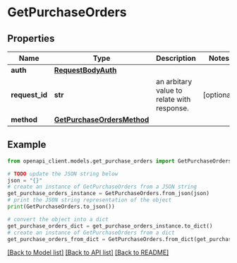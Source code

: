 # GetPurchaseOrders


## Properties

Name | Type | Description | Notes
------------ | ------------- | ------------- | -------------
**auth** | [**RequestBodyAuth**](RequestBodyAuth.md) |  | 
**request_id** | **str** | an arbitary value to relate with response. | [optional] 
**method** | [**GetPurchaseOrdersMethod**](GetPurchaseOrdersMethod.md) |  | 

## Example

```python
from openapi_client.models.get_purchase_orders import GetPurchaseOrders

# TODO update the JSON string below
json = "{}"
# create an instance of GetPurchaseOrders from a JSON string
get_purchase_orders_instance = GetPurchaseOrders.from_json(json)
# print the JSON string representation of the object
print(GetPurchaseOrders.to_json())

# convert the object into a dict
get_purchase_orders_dict = get_purchase_orders_instance.to_dict()
# create an instance of GetPurchaseOrders from a dict
get_purchase_orders_from_dict = GetPurchaseOrders.from_dict(get_purchase_orders_dict)
```
[[Back to Model list]](../README.md#documentation-for-models) [[Back to API list]](../README.md#documentation-for-api-endpoints) [[Back to README]](../README.md)


